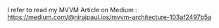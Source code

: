 I refer to read my MVVM Article on Medium : https://medium.com/@nirajpaul.ios/mvvm-architecture-103af2497b5a
